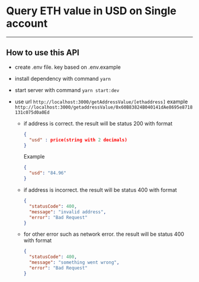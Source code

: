 # Query ETH value in USD on Single account

---

## How to use this API

- create .env file. key based on .env.example
- install dependency with command `yarn`
- start server with command `yarn start:dev`
- use url `http://localhost:3000/getAddressValue/[ethaddress]` example `http://localhost:3000/getaddressValue/0x60B83824B040141dAe8695e8718131c075d0a0Ed`

  - if address is correct. the result will be status 200 with format
    ```json
    {
      "usd" : price(string with 2 decimals)
    }
    ```
    Example
    ```json
    {
      "usd": "84.96"
    }
    ```
  - if address is incorrect. the result will be status 400 with format

    ```json
    {
      "statusCode": 400,
      "message": "invalid address",
      "error": "Bad Request"
    }
    ```

  - for other error such as network error. the result will be status 400 with format
    ```json
    {
      "statusCode": 400,
      "message": "something went wrong",
      "error": "Bad Request"
    }
    ```
